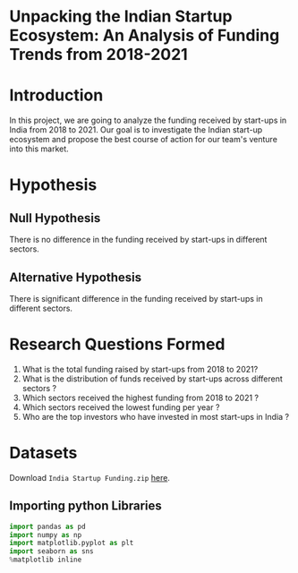 # Unpacking the Indian Startup Ecosystem: An Analysis of Funding Trends from 2018-2021
# Introduction
In this project, we are going to analyze the funding received by start-ups in India from 2018 to 2021. Our goal is to investigate the Indian start-up ecosystem and propose the best course of action for our team's venture into this market.
# Hypothesis
## Null Hypothesis
There is no difference in the funding received by start-ups in different sectors.

## Alternative Hypothesis
There is significant difference in the funding received by start-ups in different sectors.

# Research Questions Formed
1. What is the total funding raised by start-ups from 2018 to 2021?
1. What is the distribution of funds received by start-ups across different sectors ?
1. Which sectors received the highest funding from 2018 to 2021 ?
1. Which sectors received the lowest funding per year ?
1. Who are the top investors who have invested in most start-ups in India ?

# Datasets
Download `India Startup Funding.zip` [here](https://github.com/CalyGit/India-Startups-Funding/raw/main/Datasets/India%20Startup%20Funding.zip).
## Importing python Libraries
```python
import pandas as pd
import numpy as np
import matplotlib.pyplot as plt
import seaborn as sns
%matplotlib inline
```
